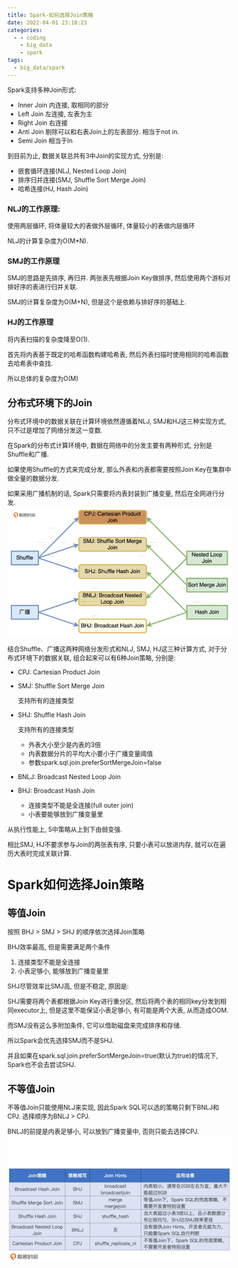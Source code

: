 ```yaml
---
title: Spark-如何选择Join策略
date: 2022-04-01 23:10:23
categories:
  - - coding
    - big_data
    - spark
tags:
  - big_data/spark
---
```


Spark支持多种Join形式:

-   Inner Join 内连接, 取相同的部分
-   Left Join 左连接, 左表为主
-   Right Join 右连接
-   Anti Join 剔除可以和右表Join上的左表部分. 相当于not in.
-   Semi Join 相当于In

到目前为止, 数据关联总共有3中Join的实现方式, 分别是:

-   嵌套循环连接(NLJ, Nested Loop Join)
-   排序归并连接(SMJ, Shuffle Sort Merge Join)
-   哈希连接(HJ, Hash Join)

### NLJ的工作原理:

使用两层循环, 将体量较大的表做外层循环, 体量较小的表做内层循环

NLJ的计算复杂度为O(M*N).

### SMJ的工作原理

SMJ的思路是先排序, 再归并. 两张表先根据Join Key做排序, 然后使用两个游标对排好序的表进行归并关联.

SMJ的计算复杂度为O(M+N), 但是这个是依赖与排好序的基础上.

### HJ的工作原理

将内表扫描的复杂度降至O(1).

首先将内表基于既定的哈希函数构建哈希表, 然后外表扫描时使用相同的哈希函数去哈希表中查找.

所以总体的复杂度为O(M)

## 分布式环境下的Join

分布式环境中的数据关联在计算环境依然遵循着NLJ, SMJ和HJ这三种实现方式, 只不过是增加了网络分发这一变数.

在Spark的分布式计算环境中, 数据在网络中的分发主要有两种形式, 分别是Shuffle和广播.

如果使用Shuffle的方式来完成分发, 那么外表和内表都需要按照Join Key在集群中做全量的数据分发.

如果采用广播机制的话, Spark只需要将内表封装到广播变量, 然后在全网进行分发.
![](https://raw.githubusercontent.com/liunaijie/images/master/202308121549891.png)

结合Shuffle、广播这两种网络分发形式和NLJ, SMJ, HJ这三种计算方式, 对于分布式环境下的数据关联, 组合起来可以有6种Join策略, 分别是:

-   CPJ: Cartesian Product Join
    
-   SMJ: Shuffle Sort Merge Join
    
    支持所有的连接类型
    
-   SHJ: Shuffle Hash Join
    
    支持所有的连接类型
    
    -   外表大小至少是内表的3倍
    -   内表数据分片的平均大小要小于广播变量阈值
    -   参数spark.sql.join.preferSortMergeJoin=false
-   BNLJ: Broadcast Nested Loop Join
    
-   BHJ: Broadcast Hash Join
    
    -   连接类型不能是全连接(full outer join)
    -   小表要能够放到广播变量里

从执行性能上, 5中策略从上到下由弱变强.

相比SMJ, HJ不要求参与Join的两张表有序, 只要小表可以放进内存, 就可以在遍历大表时完成关联计算.

# Spark如何选择Join策略

## 等值Join

按照 BHJ > SMJ > SHJ 的顺序依次选择Join策略

BHJ效率最高, 但是需要满足两个条件

1.  连接类型不能是全连接
2.  小表足够小, 能够放到广播变量里

SHJ尽管效率比SMJ高, 但是不稳定, 原因是:

SHJ需要将两个表都根据Join Key进行重分区, 然后将两个表的相同key分发到相同executor上, 但是这里不能保证小表足够小, 有可能是两个大表, 从而造成OOM.

而SMJ没有这么多附加条件, 它可以借助磁盘来完成排序和存储.

所以Spark会优先选择SMJ而不是SHJ.

并且如果在spark.sql.join.preferSortMergeJoin=true(默认为true)的情况下, Spark也不会去尝试SHJ.

## 不等值Join

不等值Join只能使用NLJ来实现, 因此Spark SQL可以选的策略只剩下BNLJ和CPJ. 选择顺序为BNLJ > CPJ.

BNLJ的前提是内表足够小, 可以放到广播变量中, 否则只能去选择CPJ.
![](https://raw.githubusercontent.com/liunaijie/images/master/202308121551033.png)